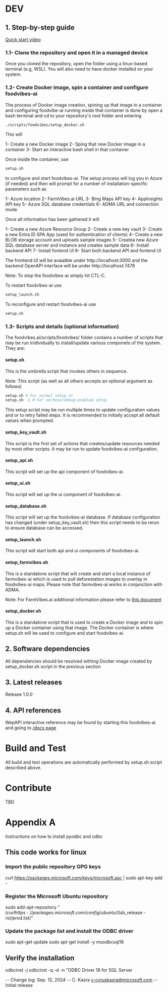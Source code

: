# DEV

## 1. Step-by-step guide

[Quick start video](./Quick-Start.mp4)

### 1.1- Clone the repository and open it in a managed device

Once you cloned the repository, open the folder using a linux-based terminal (e.g, WSL). You will also need to have docker installed on
your system.

### 1.2- Create Docker image, spin a container and configure foodvibes-ai

The process of Docker image creation, spining up that image in a container and configuring foodvibe-ai running inside that container is done by open a bash terminal and cd to your repository's root folder and entering

```bash
./scripts/foodvibes/setup_docker.sh
```

This will 

1- Create a new Docker image
2- Sping that new Docker image in a container
3- Start an interactive bash shell in that container

Once inside the container, use

```bash
setup.sh
```

to configure and start foodvibes-ai. The setup process will log you in Azure (if needed) and then will prompt for a number of installation-specific parameters such as

1- Azure location
2- FarmVibes.ai URL
3- Bing Maps API key
4- AppInsights API key
5- Azure SQL database credentials
6- ADMA URL and connection mode

Once all information has been gathered it will

1- Create a new Azure Resource Group
2- Create a new key vault
3- Create a new Entra ID SPA App (used for authentication of clients)
4- Create a new BLOB storage account and uploads sample images
5- Createa new Azure SQL database server and instance and creates sample data
6- Install backend API
7- Install fontend UI
8- Start both backend API and fontend UI

The frontend UI will be avaialble under http://localhost:3000 and the backend OpenAPI interface will be under http://localhost:7478

Note: To stop the foodvibes-ai simply hit CTL-C.

To restart foodvibes-ai use
```bash
setup_launch.sh
```

To reconfigure and restart foodvibes-ai use
```bash
setup.sh
```

### 1.3- Scripts and details (optional information)

The foodvibes.ai/scripts/foodvibes/ folder contains a number of scripts that may be run inidividually to install/update various componets of the system. They are:

#### setup.sh
This is the umbrella script that invokes others in sequence.

Note: This script (as well as all others accepts an optional argument as follows)
```bash
setup.sh # For normal setup or
setup.sh -1 # For verbose/debug-enabled setup
```
This setup script may be run multiple times to update configuration values and or to retry failed steps. It is recommended to initially accept all default values when prompted.

#### setup_key_vault.sh
This script is the first set of actions that creates/update resources needed by most other scripts. It may be run to update foodvibes-ai configuration.

#### setup_api.sh
This script will set up the api component of foodvibes-ai.

#### setup_ui.sh
This script will set up the ui component of foodvibes-ai.

#### setup_database.sh
This script will set up the foodvibes-ai database. If database configuration has changed (under setup_key_vault.sh) then this script needs to be rerun to ensure database can be accessed.

#### setup_launch.sh
This script will start both api and ui components of foodvibes-ai.

#### setup_farmvibes.sh
This is a standalone script that will create and start a local instance of farmvibes-ai which is used to pull deforestation images to overlay in foodvibes-ai maps. Please note that farmvibes-ai works in conjunction with ADMA.

Note: For FarmVibes.ai additional information please refer to [this document](https://github.com/microsoft/farmvibes-ai/blob/main/README.md)

#### setup_docker.sh
This is a standalone script that is used to create a Docker image and to spin up a Docker container using that image. The Docker container is where setup.sh will be used to configure and start foodvibes-ai. 


## 2. Software dependencies

All dependencies should be resolved withing Docker image created by setup_docker.sh script in the previous section

## 3. Latest releases

Release 1.0.0

## 4. API references

WepAPI interactive reference may be found by starting this foodvibes-ai and going to [/docs page](https://localhost:7478/docs)

# Build and Test

All build and test operations are automatically performed by setup.sh script described above.

# Contribute

TBD

# Appendix A

Instructions on how to install pyodbc and odbc

## This code works for linux

### Import the public repository GPG keys

curl https://packages.microsoft.com/keys/microsoft.asc | sudo apt-key add -

### Register the Microsoft Ubuntu repository

sudo add-apt-repository "$(curl https://packages.microsoft.com/config/ubuntu/$(lsb_release -rs)/prod.list)"

### Update the package list and install the ODBC driver

sudo apt-get update
sudo apt-get install -y msodbcsql18

## Verify the installation

odbcinst -j
odbcinst -q -d -n "ODBC Driver 18 for SQL Server

--
Change log:
Sep. 12, 2024 -- C. Kasra v-cyruskasra@microsoft.com -- Initial release
